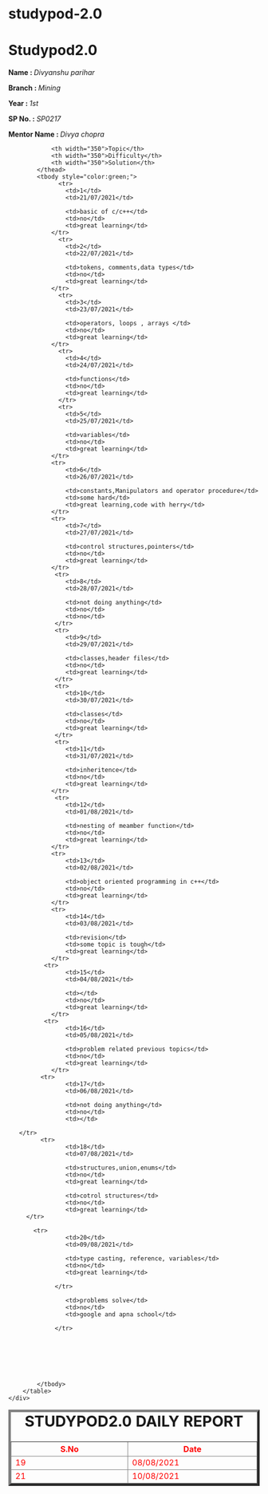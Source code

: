 # studypod-2.0
# Studypod2.0
<body>
     <div>
    <p><b>Name : </b><i>Divyanshu parihar</i></p>
    <p><b>Branch : </b><i>Mining</i></p>
    <p><b>Year : </b><i>1st</i></p>
    <p><b>SP No. : </b><i>SP0217</i></p>
    <p><b>Mentor Name : </b><i>Divya chopra</i></p>
</div>
    <div>
    <table border="5">
        <caption style="font-size: 30px;"><b>STUDYPOD2.0 DAILY REPORT</b> </caption>
        <thead style="color:red;">
            <tr>
                <th width="350">S.No</th>
                <th width="350">Date</th>
              
                <th width="350">Topic</th>
                <th width="350">Difficulty</th>
                <th width="350">Solution</th>
            </thead>
            <tbody style="color:green;">
                  <tr>
                    <td>1</td>
                    <td>21/07/2021</td>
                    
                    <td>basic of c/c++</td>
                    <td>no</td>
                    <td>great learning</td>
                </tr>
                  <tr>
                    <td>2</td>
                    <td>22/07/2021</td>
                    
                    <td>tokens, comments,data types</td>
                    <td>no</td>
                    <td>great learning</td>
                </tr>
                  <tr>
                    <td>3</td>
                    <td>23/07/2021</td>
                    
                    <td>operators, loops , arrays </td>
                    <td>no</td>
                    <td>great learning</td>
                </tr>
                  <tr>
                    <td>4</td>
                    <td>24/07/2021</td>
                    
                    <td>functions</td>
                    <td>no</td>
                    <td>great learning</td>
                  </tr>
                  <tr>
                    <td>5</td>
                    <td>25/07/2021</td>
                    
                    <td>variables</td>
                    <td>no</td>
                    <td>great learning</td>
                </tr>
                <tr>
                    <td>6</td>
                    <td>26/07/2021</td>
                    
                    <td>constants,Manipulators and operator procedure</td>
                    <td>some hard</td>
                    <td>great learning,code with herry</td>
                </tr>
                <tr>
                    <td>7</td>
                    <td>27/07/2021</td>
                   
                    <td>control structures,pointers</td>
                    <td>no</td>
                    <td>great learning</td>
                </tr>
                 <tr>
                    <td>8</td>
                    <td>28/07/2021</td>
                    
                    <td>not doing anything</td>
                    <td>no</td>
                    <td>no</td>
                 </tr> 
                 <tr>
                    <td>9</td>
                    <td>29/07/2021</td>
                    
                    <td>classes,header files</td>
                    <td>no</td>
                    <td>great learning</td>
                 </tr>
                 <tr>
                    <td>10</td>
                    <td>30/07/2021</td>
                    
                    <td>classes</td>
                    <td>no</td>
                    <td>great learning</td>
                 </tr>
                 <tr>
                    <td>11</td>
                    <td>31/07/2021</td>
                    
                    <td>inheritence</td>
                    <td>no</td>
                    <td>great learning</td>
                </tr>
                 <tr>
                    <td>12</td>
                    <td>01/08/2021</td>
                    
                    <td>nesting of meamber function</td>
                    <td>no</td>
                    <td>great learning</td>
                </tr>
                <tr>
                    <td>13</td>
                    <td>02/08/2021</td>
                    
                    <td>object oriented programming in c++</td>
                    <td>no</td>
                    <td>great learning</td>
                </tr>
                <tr>
                    <td>14</td>
                    <td>03/08/2021</td>
                    
                    <td>revision</td>
                    <td>some topic is tough</td>
                    <td>great learning</td>
                </tr>
              <tr>
                    <td>15</td>
                    <td>04/08/2021</td>
                    
                    <td></td>
                    <td>no</td>
                    <td>great learning</td>
                </tr>
              <tr>
                    <td>16</td>
                    <td>05/08/2021</td>
                    
                    <td>problem related previous topics</td>
                    <td>no</td>
                    <td>great learning</td>
                </tr>
             <tr>
                    <td>17</td>
                    <td>06/08/2021</td>
                    
                    <td>not doing anything</td>
                    <td>no</td>
                    <td></td>
        
       </tr>
             <tr>
                    <td>18</td>
                    <td>07/08/2021</td>
                    
                    <td>structures,union,enums</td>
                    <td>no</td>
                    <td>great learning</td>
        
 </tr>
      <tr>
                    <td>19</td>
                    <td>08/08/2021</td>
                    
                    <td>cotrol structures</td>
                    <td>no</td>
                    <td>great learning</td>
         </tr>
 
           <tr>
                    <td>20</td>
                    <td>09/08/2021</td>
                    
                    <td>type casting, reference, variables</td>
                    <td>no</td>
                    <td>great learning</td>
        
                 </tr>

<tr>
                    <td>21</td>
                    <td>10/08/2021</td>
                    
                    <td>problems solve</td>
                    <td>no</td>
                    <td>google and apna school</td>

                 </tr>




  
              
 
            </tbody>
        </table>
    </div>
</body>


        
 





